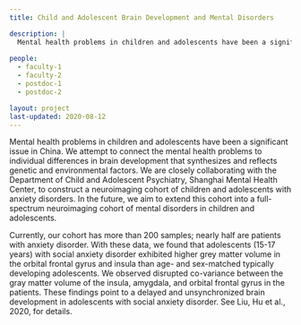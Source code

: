 ```yaml
---
title: Child and Adolescent Brain Development and Mental Disorders

description: |
  Mental health problems in children and adolescents have been a significant issue in China. We attempt to connect the mental health problems to individual differences in brain development that synthesizes and reflects genetic and environmental factors. We are closely collaborating with the Department of Child and Adolescent Psychiatry, Shanghai Mental Health Center, to construct a neuroimaging cohort of children and adolescents with anxiety disorders. In the future, we aim to extend this cohort into a full-spectrum neuroimaging cohort of mental disorders in children and adolescents.
  
people:
  - faculty-1
  - faculty-2
  - postdoc-1
  - postdoc-2

layout: project
last-updated: 2020-08-12
---
```


Mental health problems in children and adolescents have been a significant issue in China. We attempt to connect the mental health problems to individual differences in brain development that synthesizes and reflects genetic and environmental factors. We are closely collaborating with the Department of Child and Adolescent Psychiatry, Shanghai Mental Health Center, to construct a neuroimaging cohort of children and adolescents with anxiety disorders. In the future, we aim to extend this cohort into a full-spectrum neuroimaging cohort of mental disorders in children and adolescents.

Currently, our cohort has more than 200 samples; nearly half are patients with anxiety disorder. With these data, we found that adolescents (15-17 years) with social anxiety disorder exhibited higher grey matter volume in the orbital frontal gyrus and insula than age- and sex-matched typically developing adolescents. We observed disrupted co-variance between the gray matter volume of the insula, amygdala, and orbital frontal gyrus in the patients. These findings point to a delayed and unsynchronized brain development in adolescents with social anxiety disorder. See Liu, Hu et al., 2020, for details.
